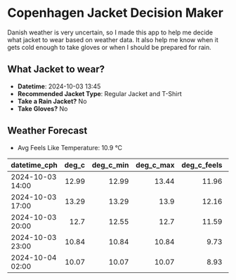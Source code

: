 
# Copenhagen Jacket Decision Maker

Danish weather is very uncertain, so I made this app to help me decide what jacket to wear based on weather data. 
It also help me know when it gets cold enough to take gloves or when I should be prepared for rain.

## What Jacket to wear?

- **Datetime**: 2024-10-03 13:45
- **Recommended Jacket Type**: Regular Jacket and T-Shirt
- **Take a Rain Jacket?** No
- **Take Gloves?** No

## Weather Forecast
- Avg Feels Like Temperature: 10.9 °C

| datetime_cph     |   deg_c |   deg_c_min |   deg_c_max |   deg_c_feels | weather   | wind   | rain   |
|:-----------------|--------:|------------:|------------:|--------------:|:----------|:-------|:-------|
| 2024-10-03 14:00 |   12.99 |       12.99 |       13.44 |         11.96 | Clear     | Medium | None   |
| 2024-10-03 17:00 |   13.29 |       13.29 |       13.9  |         12.16 | Clear     | Medium | None   |
| 2024-10-03 20:00 |   12.7  |       12.55 |       12.7  |         11.59 | Clear     | Low    | None   |
| 2024-10-03 23:00 |   10.84 |       10.84 |       10.84 |          9.73 | Clear     | Low    | None   |
| 2024-10-04 02:00 |   10.07 |       10.07 |       10.07 |          8.93 | Clear     | Low    | None   |
        